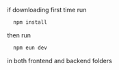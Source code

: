 if downloading first time run<br>
```sh
  npm install
```
then run<br>
```sh
  npm eun dev
```
in both frontend and backend folders
